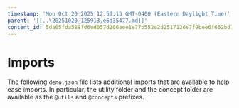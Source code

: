 ```yaml
---
timestamp: 'Mon Oct 20 2025 12:59:13 GMT-0400 (Eastern Daylight Time)'
parent: '[[..\20251020_125913.e6d35477.md]]'
content_id: 5da05fda588fd6ed057d206aee1e77b552e2d2517126e7f9bee6f662bd7c0afe
---
```


# Imports

The following `deno.json` file lists additional imports that are available to help ease imports. In particular, the utility folder and the concept folder are available as the `@utils` and `@concepts` prefixes.
